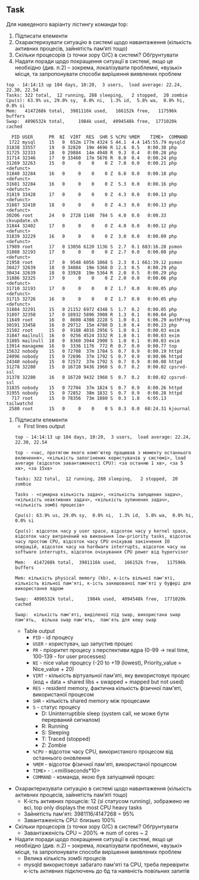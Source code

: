 ## Task
Для наведеного варіанту лістингу команди top:
1) Підписати елементи
2) Охарактеризувати ситуацію в системі щодо навантаження (кількість активних процесів, зайнятість пам’яті тощо)
3) Скільки процесорів (з точки зору О/С) в системі? Обґрунтувати
4) Надати поради щодо покращення ситуації в системі, якщо це необхідно (див. п.2) – зокрема, локалізувати проблемні, «вузькі» місця, та запропонувати способи вирішення виявлених проблем

```
top - 14:14:13 up 104 days, 10:20,  3 users,  load average: 22.24, 22.30, 22.54
Tasks: 322 total,  12 running, 288 sleeping,   2 stopped,  20 zombie
Cpu(s): 63.9% us, 29.0% sy,  0.0% ni,  1.3% id,  5.8% wa,  0.0% hi,  0.0% si
Mem:   4147268k total,  3981116k used,   166152k free,   117596k buffers
Swap:  4096532k total,     1984k used,  4094548k free,  1771020k cached

  PID USER      PR  NI  VIRT  RES  SHR S %CPU %MEM    TIME+  COMMAND
 1722 mysql     15   0  652m 177m 4324 S 44.1  4.4 145:55.79 mysqld
31838 33557     19   0 32820  19m 4696 R 12.6  0.5   0:00.38 php
31725 32333     18   0 29884  14m 4948 R  9.3  0.4   0:00.28 php
31714 32346     17   0 33460  17m 5676 R  8.0  0.4   0:00.24 php
31269 32263     15   0     0    0    0 Z  7.0  0.0   0:00.21 php <defunct>
31840 32284     16   0     0    0    0 Z  6.0  0.0   0:00.18 php <defunct>
31681 32284     16   0     0    0    0 Z  5.3  0.0   0:00.16 php <defunct>
31819 33428     17   0     0    0    0 Z  4.3  0.0   0:00.13 php <defunct>
31887 32410     18   0     0    0    0 Z  4.3  0.0   0:00.13 php <defunct>
30206 root      24   0  2728 1148  784 S  4.0  0.0   0:00.33 ckvupdate.sh
31844 32402     17   0     0    0    0 Z  4.0  0.0   0:00.12 php <defunct>
31839 32229     16   0     0    0    0 Z  3.0  0.0   0:00.09 php <defunct>
17989 root      17   0 13056 6120 1136 S  2.7  0.1 683:16.28 psmon
31888 32193     17   0     0    0    0 Z  2.7  0.0   0:00.08 php <defunct>
21958 root      17   0  9548 6056 1068 S  2.3  0.1 661:39.12 psmon
30427 32639     18   0 34084  19m 5368 D  2.3  0.5   0:00.29 php
30434 32639     18   0 33928  19m 5364 R  2.0  0.5   0:00.29 php
31886 32325     17   0     0    0    0 Z  2.0  0.0   0:00.06 php <defunct>
31710 32193     17   0     0    0    0 Z  1.7  0.0   0:00.05 php <defunct>
31715 32726     16   0     0    0    0 Z  1.7  0.0   0:00.05 php <defunct>
31884 32291     15   0 21152 6972 4348 S  1.7  0.2   0:00.05 php
31897 32350     17   0 18932 5896 3908 R  1.3  0.1   0:00.04 php
11649 root      16   0  8608 4308 2228 S  1.0  0.1   6:06.29 authProg
30191 33458     16   0 29712  15m 4780 D  1.0  0.4   0:00.23 php
31502 root      15   0  9188 4016 2956 S  1.0  0.1   0:00.03 exim
31847 mailnull  16   0  9256 4524 3332 R  1.0  0.1   0:00.03 exim
31885 mailnull  18   0  8360 3944 2900 S  1.0  0.1   0:00.03 exim
13914 manageme  16   0  3336 1176  772 R  0.7  0.0   0:00.77 top
15632 nobody    15   0 72708  37m 1784 S  0.7  0.9   0:00.19 httpd
24096 nobody    15   0 72696  37m 1792 S  0.7  0.9   0:00.06 httpd
24340 nobody    15   0 72572  37m 1792 S  0.7  0.9   0:00.08 httpd
31278 32280     15   0 16720 9436 1960 S  0.7  0.2   0:00.02 cpsrvd-ssl
31378 32280     16   0 16720 9432 1960 S  0.7  0.2   0:00.02 cpsrvd-ssl
31835 nobody    15   0 72704  37m 1824 S  0.7  0.9   0:00.26 httpd
31955 nobody    15   0 72852  38m 1832 S  0.7  0.9   0:00.28 httpd
  717 root      15   0 78356  73m 1880 S  0.3  1.8   6:05.13 tailwatchd
 2580 root      15   0     0    0    0 S  0.3  0.0  68:24.31 kjournal
```

1) Підписати елементи
   - First lines output
	```
	top - 14:14:13 up 104 days, 10:20,  3 users,  load average: 22.24, 22.30, 22.54
	```
	```
	top - <час, протягом якого комп'ютер працював з моменту останнього включення>, <кількість залогінених користувачів у системі>, load average (відсоток завантаженості CPU): <за останню 1 хв>, <за 5 хв>, <за 15хв>
	```
	```
	Tasks: 322 total,  12 running, 288 sleeping,   2 stopped,  20 zombie
	```
	```
	Tasks - <сумарна кількість задач>, <кількість запущених задач>, <кількість неактивних задач>, <кількість зупинених задач>, <кількість зомбі процесів>
	```
	```
	Cpu(s): 63.9% us, 29.0% sy,  0.0% ni,  1.3% id,  5.8% wa,  0.0% hi,  0.0% si
	```
	```
	Cpu(s): відсоток часу у user space, відсоток часу у kernel space, відсоток часу витрачений на виконання low-priority tasks, відсоток часу простою CPU, відсоток часу CPU очікував закінчення IO операцій, відсоток часу на hardware interrupts, відсоток часу на software interrupts, відсоток очікування CPU power від hypervisor
	```
	```
	Mem:   4147268k total,  3981116k used,   166152k free,   117596k buffers
	```
	```
	Mem: кількість physical memory (kb), к-ість вільної пам'яті, кількість вільної пам'яті, к-ість закешованої пам'яті у буфері для використання ядром
	```
	```
	Swap:  4096532k total,     1984k used,  4094548k free,  1771020k cached
	```
	```
	Swap:  кількість пам'яті, виділеної під swap, використана swap пам'ять,  вільна swap пам'ять,  пам'ять для кешу swap
	```
   - Table output
     -  `PID` - id процесу
     -  `USER` - користувач, що запустив процес
     -  `PR` - пріоритет процесу з перспективи ядра (0-99 -> real time, 100-139 - for user processes)
     -  `NI` - nice value процесу (-20 to +19 (lowest), Priority_value = Nice_value + 20)
     -  `VIRT` - кількість віртуальної пам'яті, яку використовує процес (код + data + shared libs + swapped + mapped but not used)
     -  `RES` - resident memory, фактична кількість фізичної пам'яті, використаної процесом
     -  `SHR` - кількість shared memory між процесами
     -  `S` - статус процесу
        - D: Uninterruptible sleep (system call, не може бути перерваний сигналом)
		- R: Running
		- S: Sleeping
		- T: Traced (stopped)
		- Z: Zombie
     -  `%CPU` - відсоток часу CPU, використаного процесом від останнього оновлення
     -  `%MEM` - відсоток фізичної пам'яті, використаної процесом
     -  `TIME+` - <minutes>:<seconds>.<milliseconds*10> 
     -  `COMMAND` - команда, якою був запущений процес
-  Охарактеризувати ситуацію в системі щодо навантаження (кількість активних процесів, зайнятість пам’яті тощо)
   -  К-ість активних процесів: 12 (зі статусом running), зображено не всі, top only displays the most CPU heavy tasks
   -  Зайнятість пам'яті: 3981116/4147268 = 95%
   -  Завантаженість CPU: близько 100%
-  Скільки процесорів (з точки зору О/С) в системі? Обґрунтувати
   -  Завантаженість CPU ~ 200% => num of cores ~ 2
- Надати поради щодо покращення ситуації в системі, якщо це необхідно (див. п.2) – зокрема, локалізувати проблемні, «вузькі» місця, та запропонувати способи вирішення виявлених проблем
  - Велика кількість зомбі процесів
  - mysqld використовує забагато пам'яті та CPU, треба перевірити к-ість активних підключень до бд та наявність повільних запитів